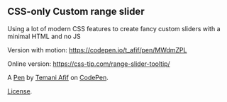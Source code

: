 CSS-only Custom range slider
----------------------------
Using a lot of modern CSS features to create fancy custom sliders with a minimal HTML and no JS

Version with motion: https://codepen.io/t_afif/pen/MWdmZPL

Online version: https://css-tip.com/range-slider-tooltip/

A [Pen](https://codepen.io/t_afif/pen/JjqNEbZ) by [Temani Afif](https://codepen.io/t_afif) on [CodePen](https://codepen.io).

[License](https://codepen.io/license/pen/JjqNEbZ).